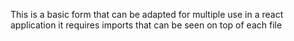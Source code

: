 This is a basic form that can be adapted for multiple use in a react application it requires imports that can be seen on top of each file
